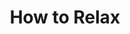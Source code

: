 ---
title: How to Relax
isbn: '9781941529089'
binding: Paperback
image_path: 'https://images.booksense.com/images/089/529/9781941529089.jpg'
---
